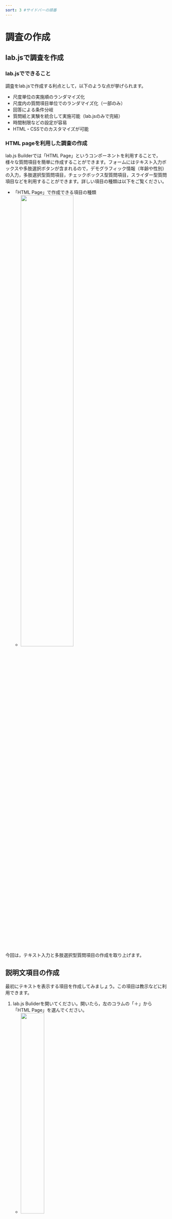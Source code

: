 ```yaml
---
sort: 3 #サイドバーの順番
---
```


# 調査の作成

## lab.jsで調査を作成

### lab.jsでできること

調査をlab.jsで作成する利点として，以下のような点が挙げられます。

- 尺度単位の実施順のランダマイズ化
- 尺度内の質問項目単位でのランダマイズ化（一部のみ）
- 回答による条件分岐
- 質問紙と実験を統合して実施可能（lab.jsのみで完結）
- 時間制限などの設定が容易
- HTML・CSSでのカスタマイズが可能

### HTML pageを利用した調査の作成

lab.js Builderでは「HTML Page」というコンポーネントを利用することで，様々な質問項目を簡単に作成することができます。フォームにはテキスト入力ボックスや多肢選択ボタンが含まれるので，デモグラフィック情報（年齢や性別）の入力，多肢選択型質問項目，チェックボックス型質問項目，スライダー型質問項目などを利用することができます。詳しい項目の種類は以下をご覧ください。

 * 「HTML Page」で作成できる項目の種類
    * <img src='./image/2021-08-26-18-09-38.png' width='60%'>

今回は，テキスト入力と多肢選択型質問項目の作成を取り上げます。

## 説明文項目の作成
最初にテキストを表示する項目を作成してみましょう。この項目は教示などに利用できます。

 1. lab.js Buliderを開いてください。開いたら，左のコラムの「＋」から「HTML Page」を選んでください。
    *  <img src='./image/2021-08-26-18-00-34.png' width='40%'>
 2. 以下のように「HTML Page」コンポーネントが追加されます。
    * <img src='./image/2021-08-26-18-01-40.png' width='100%'>
 3. タイトルを「Page」から「Survey」に変更します（名前は任意のものでかまいません）。
    * <img src='./image/2021-08-26-18-03-26.png' width='70%'>
 4. 「HTML Page」ではデフォルトで「Content」内に説明文の1項目が追加されています。ここに説明文を入力しましょう。例えば，以下のような挨拶文を入力してみましょう。
    * Title: 本調査にご参加いただき，ありがとうございます。
    * Text: この調査では，あなたの日常生活や気分についてお聞きします。
    * <img src='./image/2021-08-26-18-06-19.png' width='80%'>
 5. 次のページに移動するボタンを英語から日本語に変更しておきます。「Continue →」を「次へ」に変更してください。
    * <img src='./image/2021-08-26-18-07-50.png' width='60%'>

これで説明文を表示するページが作成できました。さらに別の説明文を追加したい場合は，説明文項目の下の「＋」をクリックし，「Text/Instructions」を選ぶと説明文項目が追加できます。

<img src='./image/2021-08-26-18-11-09.png' width='60%'>

## テキスト入力項目の作成
次にテキスト入力の項目を作成しましょう。テキスト入力項目は性別や年齢の入力や自由記述などに利用できます。ここでは，先ほど作成した説明文項目の下に年齢や性別を入力してもらうテキスト入力項目を追加します。

### 「Single-line」のオプションで変更可能な設定

質問項目の右横の歯車マークをクリックすると，「Single-line」の詳細設定が表示され，以下の点を変更できます。

- Data type
   * 入力内容の種類を指定したい場合に設定します。Textでは特に設定できませんが，Numberにすると数値の範囲や刻みの指定，E-mailにするとメールアドレスかを判定，Dateにすると日付の範囲の指定が可能です。
- Help & Instructions
   * 質問項目に対する補足説明を行いたい場合などに入力します。
- Name
   * データとして記録される質問項目の名前です。
- Validation
   * Require answerにチェックを入れると回答（入力）を必須化できます。

### 作例1. 年齢を問う質問項目の作成

では，年齢を問う質問項目を作ります。以下の手順で行ってみましょう。年齢なので，入力できる値を0〜99までの範囲の数値に限定します。

 1. 説明文項目の下の「＋」をクリックし，「Single-line」を選んでください。
     * <img src='./image/2021-08-26-18-16-26.png' width='70%'>
 2. 「Question」に「年齢」と入力
 3. 「Question」の右の歯車マークをクリックし，詳細設定を表示
 4. 「Data type」をNumberに変更
 5. 「Data type」の下にある「↓」（No lower limit）の欄に「18」，「↑」（No upper limit）の欄に「99」と入力し，数値の範囲を指定
 6. Help & further instructionsに「年齢を半角数字で入力してください」と入力
 7. 「Name」に「Age」と入力（エラー防止に半角英数でNameを指定することを推奨）
 8. （回答必須にする場合は）「Validation」にチェック

ここまでで以下の画面のようになります。確認してください。
<img src='./image/2021-08-27-14-19-31.png' width='100%'>

今回は年齢という短い文章の入力だったので「Single-line」を選びましたが，長い文章の入力が必要な場合は「Multi-line」を選びましょう。

### 作例2. 性別を問う質問項目の作成

次に性別を測定する質問項目を作成してみましょう。途中までは年齢の質問項目と同様です。

1. Contentの「＋」から，「Single-line」を追加
2. 「Question」に「性別」と入力
3. 「Question」の右の歯車マークをクリックし，詳細設定を表示
4. Help & further instructionsに「性別を入力してください。」と入力
5. 「Name」に「Sex」と入力（プログラムエラー防止に半角英数でNameを指定することを推奨）

ここまでで以下の画面のようになります。確認してください。
<img src='./image/2021-08-27-14-26-46.png' width='100%'>

```note
#### 性別入力について
ここでは，性の多様性に配慮するため，性別の入力欄はテキスト入力にし，回答を必須にしていません。もし，多肢選択型項目を利用する場合には「男性」，「女性」だけでなく，「その他」や「回答したくない」などの選択肢を用意するとよいでしょう。
```

## 多肢選択項目（multiple choice）

　多肢選択は質問項目を呈示し，いくつかの選択肢の中から1つを回答として選択してもらうという形式です。

### 「multiple choice」のオプションで変更可能な設定
- Displayの中の Shuffle items
   * チェックすると，選択肢の順番をランダム化（質問項目ではないので注意）
- Help & Instructions
   * 質問項目に対する補足説明を行いたい場合などに入力します。
- Name
   * データとして記録される質問項目の名前です。デフォルトは質問項目からNameを生成してくれますが，2バイト文字だけだとエラーになるので，できるだけ，半角英数でNameを入力しておきましょう。
- Validation
   * Require answerにチェックを入れると回答（入力）を必須化できます。
   
### 作例. BIS/BAS尺度
ここでは，[日本語版BIS/BAS尺度（高橋他，2006）](https://www.jstage.jst.go.jp/article/personality/15/3/15_3_276/_article/-char/ja/)を作成してみます。先ほどのデモグラフィック変数の測定とは別のページにします。

 1. 左コラムの「＋」から「HTML Page」を追加
 2. 「Page」の名前を「BIS_BAS」に変更（名前は何でもOK）
 3. 「Content」にすでに教示用のテキストを打ち込む画面が表示されているので，Textに以下のような教示文を記入（Titleは空欄のままでOK）
   - 「以下の質問文を読んでいただき，あたなにもっとも当てはまると思う選択肢を選んで回答してください。回答は選択肢のボタンを選択することで行ってください。」
 4. 次にContent内の「＋」（Continue→の上）をクリックし，「Multiple choice」を選ぶ
   * <img src='./image/2021-08-26-18-11-09.png' width='50%'>
 5. 追加されたMultiple choiceの「Question」に日本語版BIS/BAS尺度の1項目目「たとえ何かよくないことが私の身に起ころうとしていても，怖くなったり神経質になったりすることはほとんどない」を入力
（質問文に1バイト文字が含まれてない場合はNameを設定しないとエラーが生じます; 詳しくは下記のボックス参照）
 6. 各labelには選択肢を入れますが，この尺度は4件法なので以下のように設定しましょう。各選択肢（label）を選んだ時，codingに入力された値がデータとして保存されます。
   * label「あてはまらない」，coding「1」
   * label「どちらかと言えばあてはまらない」，coding「2」
   * label「どちらかと言えばあてはまる」，coding「3」
   * label「あてまはる」，coding「4」
   * <img src='./image/2021-08-27-14-42-33.png' width='80%'>
 7.  歯車マークを押して，詳細設定を開き，「Name」に尺度名＋項目番号となる「BIS_BAS_1」と入力してください（**Nameへの入力しないと動作に問題が起きるので注意**）
   * 1項目目なので，「BIS_BAS_1」ですが，2項目目以降は「BIS_BAS_2」などとしてください
 8. 「Validation」を「Require answer」に設定（デフォルトでチェックあり）
 9. これで以下のように1項目目が完成です
   * <img src='./image/2021-08-27-14-43-53.png' width='80%'>
 10. 同じようにすべての項目を作成してください
 11. すべての項目を作成したら，「Continue→」を「次へ」に変更にしたら，完成です

なお，ここでは，質問項目の順番はそのまま入力していますが，実際に調査を行う場合には質問項目の順番をランダムにしましょう。

### 日本語版BIS/BAS尺度の項目一覧
 1. たとえ何かよくないことが私の身に起ころうとしていても，怖くなったり神経質になったりすることはほとんどない
 1. 私は，欲しいものを手に入れるためには格別に努力する
 1. 何かがうまくいっているときは，それを続けることがとても楽しいと思う
 1. 面白そうだと思えば，私はいつも何か新しいものを試したいと考えている
 1. 私は，欲しいものを手に入れたとき，興奮し，活気づけられる
 1. 非難されたり怒られたりすると，私はかなり傷つく
 1. 欲しいものがあると，私はたいていそれを手に入れるために全力を挙げる
 1. 楽しいかもしれないから，というだけの理由で何かをすることがよくある
 1. 欲しいものを手に入れるチャンスを見つけると，すぐに動き出す
 1. 誰かが私のことを怒っていると考えたり，知ったりすると，私はかなり心配になったり動揺したりする
 1. 何か好きなことをするチャンスをみつけると，私はすぐに興奮する
 1. 私はしばしば時のはずみで行動する
 1. 何かよくないことが起ころうとしていると考えると，私はたいていくよくよ悩む
 1. よいことが私の身に起こると，そのことは，私に強い影響を与える
 1. 何か重要なことをあまりうまくできなかったと考えると不安になる
 1. 私は，興奮や新しい刺激を切望している
 1. 私は，何かを追い求めているときには徹底的にやる
 1. 私は，友達と比べると不安の種はとても少ない
 1. 競争に勝ったら，私は興奮するだろう
 1. 私は，間違いを犯すことを心配している

```warning
#### マルチバイト文字（日本語）の使用に伴うエラーに注意！
質問項目がすべてマルチバイト文字（日本語）の場合，すなわち1バイト文字が含まれていない場合，選択肢を複数選択できてしまうというエラーが生じたり，データ出力時に一部の列名が空白になるという問題が生じます。「Name」がマルチバイト文字のみだと，このエラーが生じてしまいます。Nameは空欄だと，質問項目文に基づく自動生成となるため，質問項目が日本語のみで構成される場合に問題がおきるため，**詳細設定（歯車をクリック）を表示し，「Name」に質問項目の名前を半角英数字で入力してください**。
```

```tip
#### 質問項目の順番や尺度の実施順をランダムにしたい場合

調査において質問項目や尺度の実施順による影響（順序効果）を減らした場合は，質問項目の実施順や尺度の実施順をランダムにする方法が有効です。GUIでの質問項目のランダム化と尺度のランダム化の方法は以下のページをご覧ください。GUIで質問項目をランダム化する場合，1ページにつき1項目になります。

[質問項目・尺度のランダム化](https://labjs.yucis.net/ef335a25730a4c179fddca534d3959b2)

質問項目の順番をランダム化はScriptsで調査を作成することでも可能です。この方法だと，1ページ内に複数の質問項目を表示することができます（ただし，同じ種類の項目のみ）。詳細は以下をご覧ください。

[質問紙（Scriptsで多肢選択式）](https://labjs.yucis.net/Scripts-2abebf7cb25b4786aca9fbdddfece9fa)
```
## 終わり
これでlab.js Builderを用いた調査の作成は完了です。デモとコードも掲載しておきます。

### 調査のデモ
デモには調査の終了画面を追加してあります。

[調査デモ](./demo/survey_demo/)

### 完成版のソースファイル
右クリックで保存してください。

[survey_demo.json](./data/survey_demo.json)